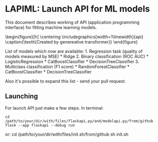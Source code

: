 # LAPIML: Launch API for ML models

This document describes working of API (application programming interface) for fitting machine learning models. 

\begin{figure}[h]
	\centering
	\includegraphics[width=1\linewidth]{api}
	\caption{\textit{Created by genereative transformer}}
\end{figure}

List of models which now are available: 
	1. Regression task (quality of models measured by MSE)
		* Ridge
	2. Binary classification (ROC AUC)
		* LogisticRegression
		* CatBoostClassifier
		* DecisionTreeClassifier
	3. Multiclass classification (F1 score)
		* RandomForestClassifier
		* CatBoostClassifier
		* DecisionTreeClassifier

Also it's possible to expand this list - send your pull request.

## Launching
For launch API just make a few steps.
In terminal:

    cd /path/to/your/dir/with/files/flaskapi.py/and/modelapi.py/from/github
    flask --app flaskapi --debug run

or:
    cd /path/to/your/dir/with/files/init.sh/from/github
    sh init.sh 

